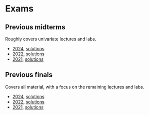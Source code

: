 # Exams

## Previous midterms

Roughly covers univariate lectures and labs.

- [2024](exam_files/midterm2024.pdf), [solutions](exam_files/midterm2024_solns.pdf) 
- [2022](exam_files/midterm2022.pdf), [solutions](exam_files/midterm2022_solns.pdf) 
- [2021](exam_files/midterm2021.pdf), [solutions](exam_files/midterm2021_solns.pdf) 

## Previous finals

Covers all material, with a focus on the remaining lectures and labs.

- [2024](exam_files/final2024.pdf), [solutions](exam_files/final2024_solns.pdf) 
- [2022](exam_files/final2022.pdf), [solutions](exam_files/final2022_solns.pdf) 
- [2021](exam_files/final2021.pdf), [solutions](exam_files/final2021_solns.pdf) 
